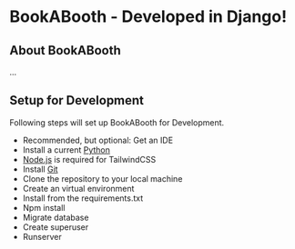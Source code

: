 # BookABooth - Developed in Django!
## About BookABooth
...
## Setup for Development
Following steps will set up BookABooth for Development.
- Recommended, but optional: Get an IDE
- Install a current [Python](https://www.python.org/downloads/)
- [Node.js](https://nodejs.org/en/download) is required for TailwindCSS
- Install [Git](https://git-scm.com/downloads)
- Clone the repository to your local machine
- Create an virtual environment
- Install from the requirements.txt
- Npm install
- Migrate database
- Create superuser
- Runserver
